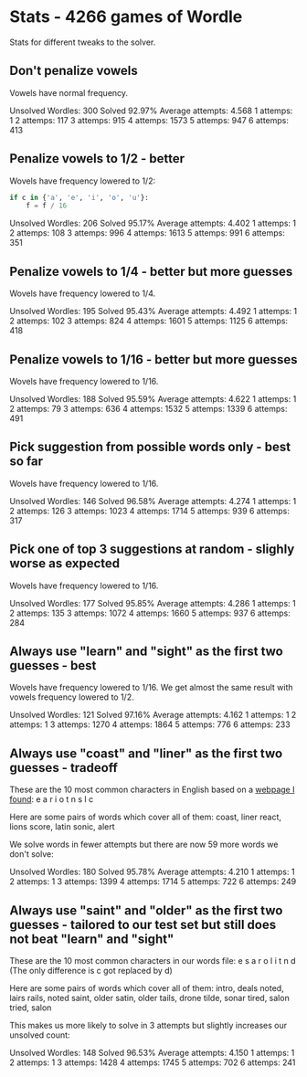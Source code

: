 # Stats - 4266 games of Wordle

Stats for different tweaks to the solver.

## Don't penalize vowels

Vowels have normal frequency.

Unsolved Wordles: 300
Solved 92.97%
Average attempts: 4.568
1 attemps: 1
2 attemps: 117
3 attemps: 915
4 attemps: 1573
5 attemps: 947
6 attemps: 413

## Penalize vowels to 1/2 - better

Wovels have frequency lowered to 1/2:

```python
if c in {'a', 'e', 'i', 'o', 'u'}:
    f = f / 16
```

Unsolved Wordles: 206
Solved 95.17%
Average attempts: 4.402
1 attemps: 1
2 attemps: 108
3 attemps: 996
4 attemps: 1613
5 attemps: 991
6 attemps: 351

## Penalize vowels to 1/4 - better but more guesses

Wovels have frequency lowered to 1/4.

Unsolved Wordles: 195
Solved 95.43%
Average attempts: 4.492
1 attemps: 1
2 attemps: 102
3 attemps: 824
4 attemps: 1601
5 attemps: 1125
6 attemps: 418

## Penalize vowels to 1/16 - better but more guesses

Wovels have frequency lowered to 1/16.

Unsolved Wordles: 188
Solved 95.59%
Average attempts: 4.622
1 attemps: 1
2 attemps: 79
3 attemps: 636
4 attemps: 1532
5 attemps: 1339
6 attemps: 491

## Pick suggestion from possible words only - best so far

Wovels have frequency lowered to 1/16.

Unsolved Wordles: 146
Solved 96.58%
Average attempts: 4.274
1 attemps: 1
2 attemps: 126
3 attemps: 1023
4 attemps: 1714
5 attemps: 939
6 attemps: 317

## Pick one of top 3 suggestions at random - slighly worse as expected

Wovels have frequency lowered to 1/16.

Unsolved Wordles: 177
Solved 95.85%
Average attempts: 4.286
1 attemps: 1
2 attemps: 135
3 attemps: 1072
4 attemps: 1660
5 attemps: 937
6 attemps: 284

## Always use "learn" and "sight" as the first two guesses - best

Wovels have frequency lowered to 1/16.
We get almost the same result with vowels frequency lowered to 1/2.

Unsolved Wordles: 121
Solved 97.16%
Average attempts: 4.162
1 attemps: 1
2 attemps: 1
3 attemps: 1270
4 attemps: 1864
5 attemps: 776
6 attemps: 233

## Always use "coast" and "liner" as the first two guesses - tradeoff

These are the 10 most common characters in English based on a [webpage I found](https://www3.nd.edu/~busiforc/handouts/cryptography/letterfrequencies.html):
e a r i o t n s l c

Here are some pairs of words which cover all of them:
coast, liner
react, lions
score, latin
sonic, alert

We solve words in fewer attempts but there are now 59 more words we don't solve:

Unsolved Wordles: 180
Solved 95.78%
Average attempts: 4.210
1 attemps: 1
2 attemps: 1
3 attemps: 1399
4 attemps: 1714
5 attemps: 722
6 attemps: 249

## Always use "saint" and "older" as the first two guesses - tailored to our test set but still does not beat "learn" and "sight"

These are the 10 most common characters in our words file:
e s a r o l i t n d (The only difference is c got replaced by d)

Here are some pairs of words which cover all of them:
intro, deals
noted, lairs
rails, noted
saint, older
satin, older
tails, drone
tilde, sonar
tired, salon
tried, salon

This makes us more likely to solve in 3 attempts but slightly increases our unsolved count:

Unsolved Wordles: 148
Solved 96.53%
Average attempts: 4.150
1 attemps: 1
2 attemps: 1
3 attemps: 1428
4 attemps: 1745
5 attemps: 702
6 attemps: 241

